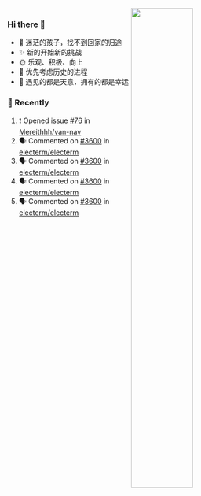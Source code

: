 <picture>
    <source media="(prefers-color-scheme: dark)" srcset="https://github-readme-stats-ouuan.vercel.app/api?username=lizhongyue248&theme=dark&show_icons=true">
    <img align="right" width="50%" src="https://github-readme-stats-ouuan.vercel.app/api?username=lizhongyue248&show_icons=true">
</picture>

### Hi there 👋

- 🌱 迷茫的孩子，找不到回家的归途
- ✨ 新的开始新的挑战
- 🌞 乐观、积极、向上
- 📯 优先考虑历史的进程
- 🌷 遇见的都是天意，拥有的都是幸运


<!--
**lizhongyue248/lizhongyue248** is a ✨ _special_ ✨ repository because its `README.md` (this file) appears on your GitHub profile.

Here are some ideas to get you started:

- 🔭 I’m currently working on ...
- 🌱 I’m currently learning ...
- 👯 I’m looking to collaborate on ...
- 🤔 I’m looking for help with ...
- 💬 Ask me about ...
- 📫 How to reach me: ...
- 😄 Pronouns: ...
- ⚡ Fun fact: ...
-->

### 🚀 Recently

<!--START_SECTION:activity-->
1. ❗ Opened issue [#76](https://github.com/Mereithhh/van-nav/issues/76) in [Mereithhh/van-nav](https://github.com/Mereithhh/van-nav)
2. 🗣 Commented on [#3600](https://github.com/electerm/electerm/issues/3600#issuecomment-2367169193) in [electerm/electerm](https://github.com/electerm/electerm)
3. 🗣 Commented on [#3600](https://github.com/electerm/electerm/issues/3600#issuecomment-2362568983) in [electerm/electerm](https://github.com/electerm/electerm)
4. 🗣 Commented on [#3600](https://github.com/electerm/electerm/issues/3600#issuecomment-2362526627) in [electerm/electerm](https://github.com/electerm/electerm)
5. 🗣 Commented on [#3600](https://github.com/electerm/electerm/issues/3600#issuecomment-2360434199) in [electerm/electerm](https://github.com/electerm/electerm)
<!--END_SECTION:activity-->
